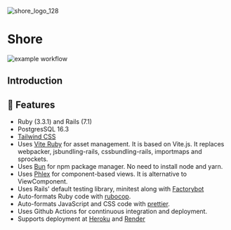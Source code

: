 ![shore_logo_128](https://github.com/yatish27/shore/assets/1014383/fbad8ed2-9510-4693-a342-4bafa515b164)

# Shore

![example workflow](https://github.com/yatish27/shore/actions/workflows/ci.yml/badge.svg)

## Introduction


## 🌟 Features

- Ruby (3.3.1) and Rails (7.1)
- PostgresSQL 16.3
- [Tailwind CSS](https://tailwindcss.com)
- Uses [Vite Ruby](https://vite-ruby.netlify.app) for asset management. It is based on Vite.js. It replaces webpacker, jsbundling-rails, cssbundling-rails, importmaps and sprockets.
- Uses [Bun](https://bun.sh) for npm package manager. No need to install node and yarn.
- Uses [Phlex](https://www.phlex.fun) for component-based views. It is alternative to ViewComponent.
- Uses Rails' default testing library, minitest along with [Factorybot](https://github.com/thoughtbot/factory_bot)
- Auto-formats Ruby code with [rubocop](https://rubocop.org).
- Auto-formats JavaScript and CSS code with [prettier](https://prettier.io).
- Uses Github Actions for conntinuous integration and deployment.
- Supports deployment at [Heroku](https://www.heroku.com/platform) and [Render](https://render.com)




